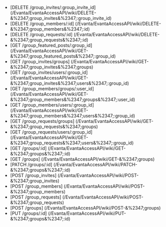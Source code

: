 * [DELETE /group_invites/:group_invite_id] (/Evanta/EvantaAccessAPI/wiki/DELETE-&%2347;group_invites&%2347;:group_invite_id)
* [DELETE /group_members/:id] (/Evanta/EvantaAccessAPI/wiki/DELETE-&%2347;group_members&%2347;:id)
* [DELETE /group_requests/:id] (/Evanta/EvantaAccessAPI/wiki/DELETE-&%2347;group_requests&%2347;:id)
* [GET /group_featured_posts/:group_id] (/Evanta/EvantaAccessAPI/wiki/GET-&%2347;group_featured_posts&%2347;:group_id)
* [GET /group_invites/groups] (/Evanta/EvantaAccessAPI/wiki/GET-&%2347;group_invites&%2347;groups)
* [GET /group_invites/users/:group_id] (/Evanta/EvantaAccessAPI/wiki/GET-&%2347;group_invites&%2347;users&%2347;:group_id)
* [GET /group_members/groups/:user_id] (/Evanta/EvantaAccessAPI/wiki/GET-&%2347;group_members&%2347;groups&%2347;:user_id)
* [GET /group_members/users/:group_id] (/Evanta/EvantaAccessAPI/wiki/GET-&%2347;group_members&%2347;users&%2347;:group_id)
* [GET /group_requests/groups] (/Evanta/EvantaAccessAPI/wiki/GET-&%2347;group_requests&%2347;groups)
* [GET /group_requests/users/:group_id] (/Evanta/EvantaAccessAPI/wiki/GET-&%2347;group_requests&%2347;users&%2347;:group_id)
* [GET /groups/:id] (/Evanta/EvantaAccessAPI/wiki/GET-&%2347;groups&%2347;:id)
* [GET /groups] (/Evanta/EvantaAccessAPI/wiki/GET-&%2347;groups)
* [PATCH /groups/:id] (/Evanta/EvantaAccessAPI/wiki/PATCH-&%2347;groups&%2347;:id)
* [POST /group_invites] (/Evanta/EvantaAccessAPI/wiki/POST-&%2347;group_invites)
* [POST /group_members] (/Evanta/EvantaAccessAPI/wiki/POST-&%2347;group_members)
* [POST /group_requests] (/Evanta/EvantaAccessAPI/wiki/POST-&%2347;group_requests)
* [POST /groups] (/Evanta/EvantaAccessAPI/wiki/POST-&%2347;groups)
* [PUT /groups/:id] (/Evanta/EvantaAccessAPI/wiki/PUT-&%2347;groups&%2347;:id)